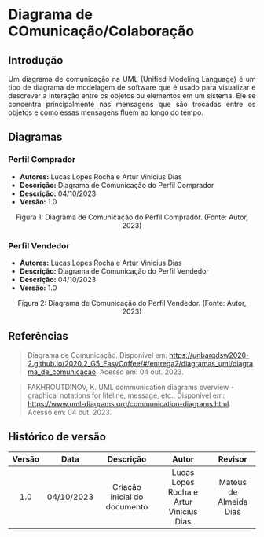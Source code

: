 # Diagrama de COmunicação/Colaboração

## Introdução
<p align="justify">Um diagrama de comunicação na UML (Unified Modeling Language) é um tipo de diagrama de modelagem de software que é usado para visualizar e descrever a interação entre os objetos ou elementos em um sistema. Ele se concentra principalmente nas mensagens que são trocadas entre os objetos e como essas mensagens fluem ao longo do tempo.</p>

## Diagramas

### Perfil Comprador
- **Autores:** Lucas Lopes Rocha e Artur Vinicius Dias
- **Descrição:** Diagrama de Comunicação do Perfil Comprador
- **Descrição:** 04/10/2023
- **Versão:** 1.0


<figcaption align="center">Figura 1: Diagrama de Comunicação do Perfil Comprador. (Fonte: Autor, 2023)</figcaption>

### Perfil Vendedor
- **Autores:** Lucas Lopes Rocha e Artur Vinicius Dias
- **Descrição:** Diagrama de Comunicação do Perfil Vendedor
- **Descrição:** 04/10/2023
- **Versão:** 1.0


<figcaption align="center">Figura 2: Diagrama de Comunicação do Perfil Vendedor. (Fonte: Autor, 2023)</figcaption>

## Referências
> Diagrama de Comunicação.  Disponível em: <https://unbarqdsw2020-2.github.io/2020.2_G5_EasyCoffee/#/entrega2/diagramas_uml/diagrama_de_comunicacao>. Acesso em: 04 out. 2023.

> FAKHROUTDINOV, K. UML communication diagrams overview - graphical notations for lifeline, message, etc..  Disponível em: <https://www.uml-diagrams.org/communication-diagrams.html>. Acesso em: 04 out. 2023.

## Histórico de versão
| Versão | Data | Descrição | Autor | Revisor |
| :----: | :--: | :-------: | :---: | :-----: |
| 1.0 | 04/10/2023 | Criação inicial do documento | Lucas Lopes Rocha e Artur Vinicius Dias | Mateus de Almeida Dias |
